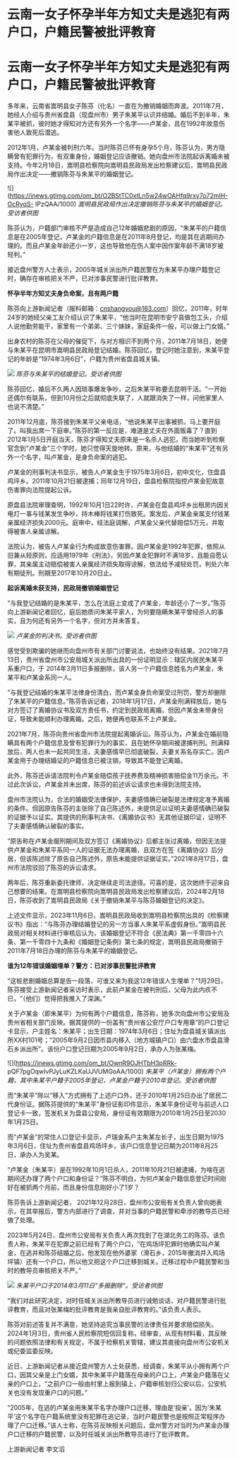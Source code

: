 # 云南一女子怀孕半年方知丈夫是逃犯有两户口，户籍民警被批评教育

# 云南一女子怀孕半年方知丈夫是逃犯有两户口，户籍民警被批评教育

多年来，云南省嵩明县女子陈芬（化名）一直在为撤销婚姻而奔波。2011年7月，她经人介绍与贵州省盘县（现盘州市）男子朱某平认识并结婚。婚后不到半年，朱某平被抓，彼时她才得知对方还有另外一个名字——卢某金，且在1992年故意伤害他人致死后潜逃。

2012年1月，卢某金被判刑六年。当时陈芬已怀有身孕5个月，陈芬认为，男方隐瞒曾有犯罪行为，有双重身份，婚姻登记应该撤销。她向盘州市法院起诉离婚未被支持。今年2月18日，嵩明县检察院向嵩明县民政局发出检察建议后，嵩明县民政局作出决定——撤销陈芬与朱某平的婚姻登记。

![](https://inews.gtimg.com/om_bt/O2BStTC0xtLn5w24wOAHfq9rxy7o72mlH-OcRyqS-
IPzQAA/1000) _嵩明县民政局作出决定撤销陈芬与朱某平的婚姻登记。受访者供图_

陈芬认为，户籍部门审核不严是造成自己12年婚姻悲剧的原因，“朱某平的户籍信息是在2005年登记，卢某金的户籍信息是在2011年8月登记，均是其在逃期间办理的。而且卢某金年龄还小一岁，这也导致他在伤人案中因作案年龄不满18岁被轻判。”

接近盘州警方人士表示，2005年城关派出所户籍民警在为朱某平办理户籍登记时，确存在审核把关不严，已对涉事民警进行批评教育。

**怀孕半年方知丈夫身负命案，且有两户籍**

陈芬向上游新闻记者（报料邮箱：cnshangyou@163.com）回忆，2011年，时年24岁的她经父亲工友介绍认识了朱某平，“他当时在昆明市安宁县做包工头，介绍人说他勤劳能干，家里有一个弟弟、三个妹妹，家庭条件一般，可以做上门女婿。”

出身农村的陈芬在父母的催促下，与对方相识不到两个月，2011年7月18日，她便与朱某平在昆明市嵩明县民政局登记结婚。陈芬回忆，登记时她注意到，朱某平登记的年龄是“1974年3月6日”，户籍为贵州省盘县城关镇。

![](https://inews.gtimg.com/om_bt/OQ_XdiR9oWPzhsRRxXATYCwL5edn116j2SDZwWpABjKWIAA/1000)
_陈芬与朱某平的结婚登记。受访者供图_

陈芬回忆，婚后不久两人因琐事爆发争吵，之后朱某平称要去昆明干活。“一开始还偶尔有联系，但到10月份之后就彻底失联了，人就跟消失了一样，问他家里人也说不清楚。”

2011年12月底，陈芬接到朱某平父亲电话，“他说朱某平出事被抓，马上要开庭了。叫我出席一下庭审。”陈芬的第一反应是，难道是丈夫在外面贩毒了？直到2012年1月5日开庭当天，陈芬才得知丈夫原来是一名杀人逃犯，而当她听到检察官念到“卢某金”三个字时，她只觉得天旋地转。原来，与他结婚的“朱某平”还有另外一个名字，叫卢某金，是身负命案的逃犯。

卢某金的刑事判决书显示，被告人卢某金生于1975年3月6日，初中文化，住盘县鸡坪乡。2011年10月21日被逮捕；同年12月19日，盘县检察院指控卢某金犯故意伤害罪向法院提起公诉。

原盘县法院审理查明，1992年10月1日22时许，卢某金在盘县鸡坪乡出租房内因关电灯一事与钱某发生争吵，持木棒将钱某打伤致死。案发后，卢某金亲属支付钱某亲属经济损失2000元。庭审中，经法庭调解，卢某金父亲代替赔偿5万元，并取得被害人亲属谅解。

法院认为，被告人卢某金行为构成故意伤害罪。因卢某金是1992年犯罪，依照从旧兼从轻原则，应适用1979年《刑法》，另因卢某金犯罪时不满18岁，且能自愿认罪，其亲属主动赔偿被害人亲属经济损失取得谅解，依法给予减轻处罚，判处六年有期徒刑。刑期至2017年10月20日止。

**起诉离婚未获支持，民政局撤销婚姻登记**

“与我登记结婚的是朱某平，怎么在法庭上变成了卢某金，年龄还小了一岁。”陈芬向上游新闻记者回忆，庭后她质问朱某平家人，为何要隐瞒朱某平曾经杀人的事实，且为何还有另外一个名字，但对方并未答复。

![](https://inews.gtimg.com/om_bt/OqrbPyCbiJ_AVjXS0hkZwyNbfkuOJwK3eB7mMOLCQ5aT0AA/1000)
_卢某金的判决书。受访者供图_

感觉受到欺骗的她继而向盘州市有关部门讨要说法，也始终没有结果。2021年7月13日，贵州省盘州市公安局城关派出所出具的一份证明显示：辖区内居民朱某平系重户口，于
2014年3月11日多报删除，该人另一个户籍信息姓名为卢某金，朱某平和卢某金系同一人。

“与我登记结婚的朱某平法律身份清白，而卢某金身负命案受过刑罚，警方却删除了朱某平的户籍信息。”陈芬告诉记者，2018年1月17日，卢某金刑满释放后，她与对方签订了离婚协议书及双方责任书，约定到民政局离婚，但因卢某金未带身份证，导致未能顺利办理离婚。之后，她便再也联系不上卢某金。

2021年7月，陈芬向贵州省盘州市法院提起离婚诉讼。陈芬认为，卢某金在婚前隐瞒具有两个户籍信息及曾有犯罪行为的事实，且在她怀孕期间被逮捕判刑。刑满释放后，两人也未一起共同生活，夫妻感情早已彻底破裂，夫妻关系名存实亡。因卢某金用于办理结婚证的户籍信息已被注销，导致其不能登记离婚。

此外，陈芬还诉请法院判令卢某金赔偿孩子抚养费及精神损害赔偿金11万余元。不过此次诉讼，卢某金并未出席，陈芬的前述诉讼请求也未得到法院支持。

盘州市法院认为，合法的婚姻受法律保护，夫妻感情确已破裂是法律规定准予离婚的条件。但因原告陈芬的主张除了自己陈述外，未提供足以证明夫妻感情确已破裂的证据予以证实。其提供的刑事判决书、《离婚协议书》无其他证据印证，证明不了夫妻感情确认破裂的事实。

“原告称在卢某金服刑期间及双方签订《离婚协议》后都主张过离婚，但因无法提供卢某金和朱某平系同一人的证据无法办理离婚，且双方在签《离婚协议》后分居，但该陈述除了原告自己陈述外，原告未能提供证据证实。”2021年8月17日，盘州市法院驳回了陈芬的诉讼请求。

两年后，陈芬重新委托律师，决定继续走司法途径。可喜的是，这次她终于迎来自己想要的结果。在嵩明县检察院向嵩明县民政局发出检察建议后，2024年2月18日，陈芬收到了嵩明县民政局《关于撤销朱某平与陈芬婚姻登记的决定》。

上述文件显示，2023年11月6日，嵩明县民政局收到嵩明县检察院出具的《检察建议书》指出：“与陈芬办理结婚登记的另一方当事人朱某平系虚假身份。”嵩明县民政局对相关材料进行审核后认为，该婚姻登记不符合《民法典》第一千零四十六条、第一千零四十九条和《婚姻登记条例》第七条的规定，嵩明县民政局撤销于2011年7月18日办理的陈芬与朱某平的婚姻登记。

**谁为12年错误婚姻埋单？警方：已对涉事民警批评教育**

“这桩悲剧婚姻总算是告一段落，可谁又来为我这12年错误人生埋单？”1月29日，陈芬接受上游新闻记者采访时表示，此前卢某金在被判刑后，父母为此内疚不已，“（他们）觉得把我推入了深渊。”

关于卢某金（即朱某平）为何有两个户籍信息，陈芬称，她多次向盘州市公安局及贵州省相关部门反映。据其提供的一份盖有“贵州省公安厅户口专用章”的户口登记卡显示，户主姓名：朱某平；出生日期：1974年3月6日；住址为盘县城关镇派出所XX村101号；“2005年9月2日因市县内移入（地方城镇户口）由六盘水市盘县滑石乡派出所”。该份户口登记日期为2005年9月2日，承办人为张某梅。

![](https://inews.gtimg.com/om_bt/OwnR9OJHTbH3pRRk-
pQF7pgOqwIvPJyLuKZLKaUJVUMGoAA/1000)
_朱某平（卢某金）拥有两个户籍，其中朱某平户籍于2005年登记，卢某金户籍于2010年登记。受访者供图_

而“朱某平”除以“移入”方式拥有了上述户口外，还于2010年1月25日办出了居民二代身份证。据陈芬提供的“朱某平”身份证影印件显示，朱某平身份证号与前述人口登记卡一致，签发机关为盘县公安局，身份证有效期限为2010年1月25日至2030年1月25日。

而“卢某金”的常住人口登记卡显示，卢瑞金系户主朱某左长子，出生日期为1975年3月6日，住址为贵州省盘县鸡场坪乡。该户口信息登记日期为2011年8月25日，承办人为吴某。

“卢某金（朱某平）是在1992年10月1日杀人，2011年10月21日被逮捕，为啥在逃期间还办理了两个户口和身份证？”陈芬不明白，为何卢某金户籍信息登记时间刚好在被抓两个月前，而且身份信息刚好小了1岁？

陈芬告诉上游新闻记者，
2021年12月28日，盘州市公安局有关负责人曾向她表示，在其举报后，警方内部进行了调查，并对当事的户籍民警和牵涉的教导员已经做了处理。

2023年5月24日，盘州市公安局有关负责人再次找到了在湖北务工的陈芬。该负责人称，朱某平在犯罪之前已经有了两个户口，“在鸡场坪犯罪时他确实叫卢某金，在逃并和陈芬结婚之后，他发现在他外婆家（滑石乡，2015年撤消并入鸡场坪镇）还有一个户口，所以他又把这个户口迁移到城关。迁移过程中户籍民警和当时的教导员审核把关不严。”

![](https://inews.gtimg.com/om_bt/O1zwGo97jDTnPGbb4l54rkURCyIUS8AuBp0B7LgUCFrOoAA/1000)
_朱某平户口于2014年3月11日“多报删除”。受访者供图_

“我们对此研究决定，对时任城关派出所教导员进行诫勉谈话，对户籍民警进行批评教育，而且对张某梅的批评教育是我亲自批评教育的。”该负责人表示。

陈芬对前述答复并不满意，她坚持追究当事民警的法律责任并要求赔偿损失。2024年1月3日，贵州省人民检察院短信回复称，经审查，从现有材料看，其反映的问题依照法律和有关规定，不属于检察机关管辖，建议其直接向盘州市公安机关或纪委监委反映。

近日，上游新闻记者从接近盘州警方人士处获悉，经调查，朱某平从小拥有两个户口，因其父亲是上门女婿，其中朱某平户籍落在母亲的户口上，卢某金户籍落在父亲的户口上，“之前户口一般由村里上报到镇上，户籍审核划归公安以后，公安机关也没有发现重户口的问题。”

“2005年，在逃的卢某金用朱某平名字办理户口迁移，理由是‘投亲’。因为‘朱某平’这个名字在户籍系统里没有犯罪在逃记录，当时户籍民警也是按照正常程序办理了户口迁移。”该人士称，在陈芬反映相关问题后，盘州警方对当时为卢某金办理户口迁移的户籍民警，以及时任城关派出所教导员进行了批评教育。

上游新闻记者 李文滔

